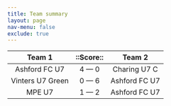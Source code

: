 ```yaml
---
title: Team summary
layout: page
nav-menu: false
exclude: true
---
```




|      Team 1      |  ::Score::  |    Team 2     |
|:----------------:|:-----------:|:-------------:|
|  Ashford FC U7   | 4 &mdash; 0 | Charing U7 C  |
| Vinters U7 Green | 0 &mdash; 6 | Ashford FC U7 |
|      MPE U7      | 1 &mdash; 2 | Ashford FC U7 |

 <br /><br /><br />